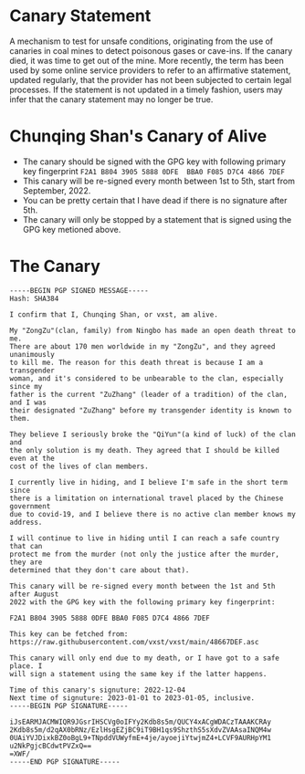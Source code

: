 # Canary Statement

A mechanism to test for unsafe conditions, originating from the use of canaries in coal mines to detect poisonous gases or cave-ins. If the canary died, it was time to get out of the mine. More recently, the term has been used by some online service providers to refer to an affirmative statement, updated regularly, that the provider has not been subjected to certain legal processes. If the statement is not updated in a timely fashion, users may infer that the canary statement may no longer be true.


# Chunqing Shan's Canary of Alive

 * The canary should be signed with the GPG key with following primary key fingerprint
 ```F2A1 B804 3905 5888 0DFE  BBA0 F085 D7C4 4866 7DEF```
 * This canary will be re-signed every month between 1st to 5th, start from September, 2022.
 * You can be pretty certain that I have dead if there is no signature after 5th.
 * The canary will only be stopped by a statement that is signed using the GPG key metioned above.


# The Canary

```
-----BEGIN PGP SIGNED MESSAGE-----
Hash: SHA384

I confirm that I, Chunqing Shan, or vxst, am alive.

My "ZongZu"(clan, family) from Ningbo has made an open death threat to me.
There are about 170 men worldwide in my "ZongZu", and they agreed unanimously
to kill me. The reason for this death threat is because I am a transgender
woman, and it's considered to be unbearable to the clan, especially since my
father is the current "ZuZhang" (leader of a tradition) of the clan, and I was
their designated "ZuZhang" before my transgender identity is known to them.

They believe I seriously broke the "QiYun"(a kind of luck) of the clan and
the only solution is my death. They agreed that I should be killed even at the
cost of the lives of clan members.

I currently live in hiding, and I believe I'm safe in the short term since
there is a limitation on international travel placed by the Chinese government
due to covid-19, and I believe there is no active clan member knows my
address.

I will continue to live in hiding until I can reach a safe country that can
protect me from the murder (not only the justice after the murder, they are
determined that they don't care about that).

This canary will be re-signed every month between the 1st and 5th after August
2022 with the GPG key with the following primary key fingerprint:

F2A1 B804 3905 5888 0DFE BBA0 F085 D7C4 4866 7DEF

This key can be fetched from:
https://raw.githubusercontent.com/vxst/vxst/main/48667DEF.asc

This canary will only end due to my death, or I have got to a safe place. I
will sign a statement using the same key if the latter happens.

Time of this canary's signuture: 2022-12-04
Next time of signuture: 2023-01-01 to 2023-01-05, inclusive.
-----BEGIN PGP SIGNATURE-----

iJsEARMJACMWIQR9JGsrIHSCVg0oIFYy2Kdb8s5m/QUCY4xACgWDACzTAAAKCRAy
2Kdb8s5m/d2qAX0bRNz/EzlHsgEZjBC9iT9BH1qs9ShzthS5sXdvZVAAsaINQM4w
0UAiYVJDixkBZ0oBgL9+TNpddVUWyfmE+4je/ayoejiYtwjmZ4+LCVF9AURHpYM1
u2NkPgjcBCdwtPVZxQ==
=XWF/
-----END PGP SIGNATURE-----
```
